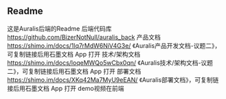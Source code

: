 ## Readme
这是Auralis后端的Readme
后端代码库 https://github.com/BizerNotNull/auralis_back
产品文档 https://shimo.im/docs/1lq7rMdW6NiV4G3e/ 《Auralis产品开发文档-议题二》，可复制链接后用石墨文档 App 打开
技术/架构文档 https://shimo.im/docs/loqeMWQo5wCbx0qn/ 《Auralis技术/架构文档-议题二》，可复制链接后用石墨文档 App 打开
部署文档 https://shimo.im/docs/XKq42Ma7MyU9eEAN/ 《Auralis部署文档》，可复制链接后用石墨文档 App 打开
demo视频在前端